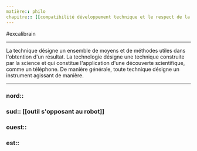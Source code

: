 ```yaml
---
matière:: philo
chapitre:: [[compatibilité développement technique et le respect de la nature]]
---
```

#excalibrain 
___
La technique désigne un ensemble de moyens et de méthodes utiles dans l'obtention d'un résultat. La technologie désigne une technique construite par la science et qui constitue l'application d'une découverte scientifique, comme un téléphone. De manière générale, toute technique désigne un instrument agissant de manière.

---
### nord:: 
### sud:: [[outil s'opposant au robot]]
### ouest:: 
### est:: 